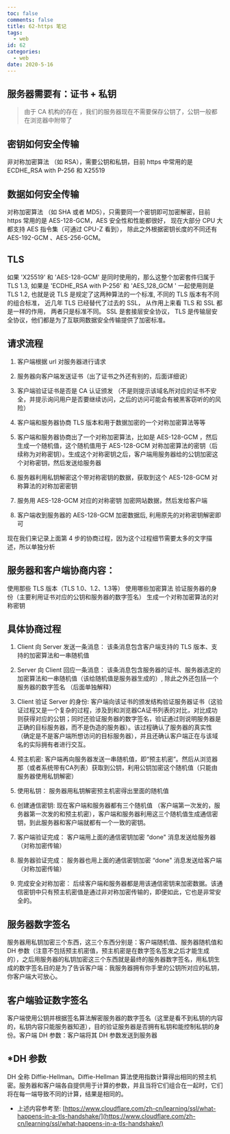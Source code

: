 ```yaml
---
toc: false
comments: false
title: 62-https 笔记
tags:
  - web
id: 62
categories:
  - web
date: 2020-5-16
---
```


## 服务器需要有：证书 + 私钥

> 由于 CA 机构的存在 ，我们的服务器现在不需要保存公钥了，公钥一般都在浏览器中附带了

<!-- more -->

## 密钥如何安全传输

非对称加密算法 （如 RSA），需要公钥和私钥，目前 https 中常用的是 ECDHE_RSA with P-256 和 X25519

## 数据如何安全传输

对称加密算法 （如 SHA 或者 MD5），只需要同一个密钥即可加密解密，目前 https 常用的是 AES-128-GCM，AES 安全性和性能都很好， 现在大部分 CPU 大都支持 AES 指令集（可通过 CPU-Z 看到）， 除此之外根据密钥长度的不同还有 AES-192-GCM 、AES-256-GCM。

## TLS

如果 'X25519' 和 'AES-128-GCM' 是同时使用的，那么这整个加密套件归属于 TLS 1.3, 如果是 'ECDHE_RSA with P-256' 和 'AES_128_GCM ' 一起使用则是 TLS 1.2, 也就是说 TLS 是规定了这两种算法的一个标准, 不同的 TLS 版本有不同的组合标准， 近几年 TLS 已经替代了过去的 SSL， 从作用上来看 TLS 和 SSL 都是一样的作用， 两者只是标准不同。 SSL 是套接层安全协议， TLS 是传输层安全协议，他们都是为了互联网数据安全传输提供了加密标准。

## 请求流程

1. 客户端根据 url 对服务器进行请求

2. 服务器向客户端发送证书（出了证书之外还有别的，后面详细说）

3. 客户端验证证书是否是 CA 认证颁发 （不是则提示该域名所对应的证书不安全，并提示询问用户是否要继续访问，之后的访问可能会有被黑客窃听的的风险）

4. 客户端和服务器协商 TLS 版本和用于数据加密的一个对称加密算法等等

5. 客户端和服务器协商出了一个对称加密算法，比如是  AES-128-GCM ，然后生成一个随机值，这个随机值用于 AES-128-GCM 对称加密算法的密钥（后续称为对称密钥）。生成这个对称密钥之后，客户端用服务器给的公钥加密这个对称密钥，然后发送给服务器

6. 服务器利用私钥解密这个带对称密钥的数据，获取到这个 AES-128-GCM 对称算法的对称加密密钥

7. 服务用 AES-128-GCM 对应的对称密钥 加密网站数据，然后发给客户端

8. 客户端收到服务器的 AES-128-GCM 加密数据后, 利用原先的对称密钥解密即可

现在我们来记录上面第 4 步的协商过程，因为这个过程细节需要太多的文字描述，所以单独分析

## 服务器和客户端协商内容：

使用那些 TLS 版本（TLS 1.0、1.2、1.3等）
使用哪些加密算法
验证服务器的身份（主要利用证书对应的公钥和服务器的数字签名）
生成一个对称加密算法的对称密钥

## 具体协商过程

1. Client 向 Server 发送一条消息： 该条消息包含客户端支持的 TLS 版本、支持的加密算法和一串随机值

2. Server 向 Client 回应一条消息： 该条消息包含服务器的证书、服务器选定的加密算法和一串随机值（该给随机值是服务器生成的）, 除此之外还包括一个服务器的数字签名 （后面单独解释）

3. Client 验证 Server 的身份: 客户端向该证书的颁发结构验证服务器证书（这验证过程又是一个复杂的过程，涉及到和浏览器CA证书列表的对比，对比成功则获得对应的公钥；同时还验证服务器的数字签名，验证通过则说明服务器是正确的目标服务器，而不是伪造的服务器）。该过程确认了服务器的真实性（确定是不是客户端所想访问的目标服务器），并且还确认客户端正在与该域名的实际拥有者进行交互。

4. 预主机密: 客户端再向服务器发送一串随机值，即“预主机密”。然后从浏览器那（或者系统带有CA列表）获取到公钥，利用公钥加密这个随机值（只能由服务器使用私钥解密）

5. 使用私钥： 服务器用私钥解密预主机密得出里面的随机值

6. 创建通信密钥: 现在客户端和服务器都有三个随机值 （客户端第一次发的，服务器第一次发的和预主机密），客户端和服务器利用这三个随机值生成通信密钥，到此服务器和客户端就都有一个一致的密钥。

7. 客户端验证完成： 客户端用上面的通信密钥加密 “done" 消息发送给服务器 （对称加密传输）

8. 服务器验证完成： 服务器也用上面的通信密钥加密 “done" 消息发送给客户端 （对称加密传输）

9. 完成安全对称加密： 后续客户端和服务器都是用该通信密钥来加密数据。该通信密钥中只有预主机密值是通过非对称加密传输的，即便如此，它也是非常安全的。

## 服务器数字签名

服务器用私钥加密三个东西，这三个东西分别是：客户端随机值、服务器随机值和 DH 参数（注意不包括预主机密值，预主机密是在数字签名签发之后才能生成的），之后用服务器的私钥加密这三个东西就是最终的服务器数字签名，用私钥生成的数字签名目的是为了告诉客户端：我服务器拥有你手里的公钥所对应的私钥，你客户端大可放心。

## 客户端验证数字签名

客户端使用公钥并根据签名算法解密服务器的数字签名（这里是看不到私钥的内容的，私钥内容只能服务器知道），目的验证服务器是否拥有私钥和能控制私钥的身份。客户端 DH 参数：客户端将其 DH 参数发送到服务器

## *DH 参数

DH 全称 Diffie-Hellman。Diffie-Hellman 算法使用指数计算得出相同的预主机密。服务器和客户端各自提供用于计算的参数，并且当将它们组合在一起时，它们将在每一端导致不同的计算，结果是相同的。

- 上述内容参考至: [https://www.cloudflare.com/zh-cn/learning/ssl/what-happens-in-a-tls-handshake/](https://www.cloudflare.com/zh-cn/learning/ssl/what-happens-in-a-tls-handshake/)
